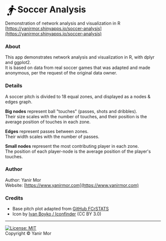 # <img align="left" height="40px" src="www/icons/soccer.png"></img> Soccer Analysis

Demonstration of network analysis and visualization in R  
[https://yanirmor.shinyapps.io/soccer-analysis](https://yanirmor.shinyapps.io/soccer-analysis)  

### About

This app demonstrates network analysis and visualization in R, with dplyr and ggplot2.  
It is based on data from real soccer games that was adapted and made anonymous, per the request of the original data owner.

### Details

A soccer pitch is divided to 18 equal zones, and displayed as a nodes & edges graph.  

**Big nodes** represent ball "touches" (passes, shots and dribbles).  
Their size scales with the number of touches, and their position is the average position of touches in each zone.
        
**Edges** represent passes between zones.  
Their width scales with the number of passes.

**Small nodes** represent the most contributing player in each zone.  
The position of each player-node is the average position of the player's touches.

### Author
Author: Yanir Mor  
Website: [https://www.yanirmor.com](https://www.yanirmor.com)

### Credits

* Base pitch plot adapted from [GitHub FCrSTATS](https://github.com/FCrSTATS/Visualisations)  
* Icon by [Ivan Boyko / Iconfinder](https://www.iconfinder.com/visualpharm) (CC BY 3.0)

---
[![License: MIT](https://img.shields.io/badge/License-MIT-blue.svg)](https://opensource.org/licenses/MIT)  
Copyright © Yanir Mor
